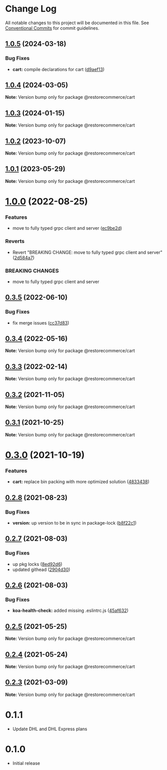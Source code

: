 # Change Log

All notable changes to this project will be documented in this file.
See [Conventional Commits](https://conventionalcommits.org) for commit guidelines.

## [1.0.5](https://github.com/restorecommerce/libs/compare/@restorecommerce/cart@1.0.4...@restorecommerce/cart@1.0.5) (2024-03-18)


### Bug Fixes

* **cart:** compile declarations for cart ([d9aef13](https://github.com/restorecommerce/libs/commit/d9aef13e7c14296aead00f30b144ac38735454f1))





## [1.0.4](https://github.com/restorecommerce/libs/compare/@restorecommerce/cart@1.0.3...@restorecommerce/cart@1.0.4) (2024-03-05)

**Note:** Version bump only for package @restorecommerce/cart





## [1.0.3](https://github.com/restorecommerce/libs/compare/@restorecommerce/cart@1.0.2...@restorecommerce/cart@1.0.3) (2024-01-15)

**Note:** Version bump only for package @restorecommerce/cart





## [1.0.2](https://github.com/restorecommerce/libs/compare/@restorecommerce/cart@1.0.1...@restorecommerce/cart@1.0.2) (2023-10-07)

**Note:** Version bump only for package @restorecommerce/cart





## [1.0.1](https://github.com/restorecommerce/libs/compare/@restorecommerce/cart@1.0.0...@restorecommerce/cart@1.0.1) (2023-05-29)

**Note:** Version bump only for package @restorecommerce/cart





# [1.0.0](https://github.com/restorecommerce/libs/compare/@restorecommerce/cart@0.3.5...@restorecommerce/cart@1.0.0) (2022-08-25)


### Features

* move to fully typed grpc client and server ([ec9be2d](https://github.com/restorecommerce/libs/commit/ec9be2daff0823e9ba440a2845b7b1a7f2d74b50))


### Reverts

* Revert "BREAKING CHANGE: move to fully typed grpc client and server" ([2d584a7](https://github.com/restorecommerce/libs/commit/2d584a709632ae608f595a2c836deabd34f671d9))


### BREAKING CHANGES

* move to fully typed grpc client and server





## [0.3.5](https://github.com/restorecommerce/libs/compare/@restorecommerce/cart@0.3.4...@restorecommerce/cart@0.3.5) (2022-06-10)


### Bug Fixes

* fix merge issues ([cc37d83](https://github.com/restorecommerce/libs/commit/cc37d8356df3b494af8c6af9e39304a49073301c))





## [0.3.4](https://github.com/restorecommerce/libs/compare/@restorecommerce/cart@0.3.3...@restorecommerce/cart@0.3.4) (2022-05-16)

**Note:** Version bump only for package @restorecommerce/cart





## [0.3.3](https://github.com/restorecommerce/libs/compare/@restorecommerce/cart@0.3.2...@restorecommerce/cart@0.3.3) (2022-02-14)

**Note:** Version bump only for package @restorecommerce/cart





## [0.3.2](https://github.com/restorecommerce/libs/compare/@restorecommerce/cart@0.3.1...@restorecommerce/cart@0.3.2) (2021-11-05)

**Note:** Version bump only for package @restorecommerce/cart





## [0.3.1](https://github.com/restorecommerce/libs/compare/@restorecommerce/cart@0.3.0...@restorecommerce/cart@0.3.1) (2021-10-25)

**Note:** Version bump only for package @restorecommerce/cart





# [0.3.0](https://github.com/restorecommerce/libs/compare/@restorecommerce/cart@0.2.8...@restorecommerce/cart@0.3.0) (2021-10-19)


### Features

* **cart:** replace bin packing with more optimized solution ([4833438](https://github.com/restorecommerce/libs/commit/4833438da8d61a2222c81fcc51f3a6cb908833ea))





## [0.2.8](https://github.com/restorecommerce/libs/compare/@restorecommerce/cart@0.2.7...@restorecommerce/cart@0.2.8) (2021-08-23)


### Bug Fixes

* **version:** up version to be in sync in package-lock ([b8f22c1](https://github.com/restorecommerce/libs/commit/b8f22c1268ee2af4beff7d88bda30f197896e3d2))





## [0.2.7](https://github.com/restorecommerce/libs/compare/@restorecommerce/cart@0.2.6...@restorecommerce/cart@0.2.7) (2021-08-03)


### Bug Fixes

* up pkg locks ([8ed92d6](https://github.com/restorecommerce/libs/commit/8ed92d613b9a095e4b5066056ac566e5dbcf1472))
* updated githead ([2904d30](https://github.com/restorecommerce/libs/commit/2904d30e5773dc8a87c01a08ff6481f99d692354))





## [0.2.6](https://github.com/restorecommerce/libs/compare/@restorecommerce/cart@0.2.5...@restorecommerce/cart@0.2.6) (2021-08-03)


### Bug Fixes

* **koa-health-check:** added missing .eslintrc.js ([45af632](https://github.com/restorecommerce/libs/commit/45af632955d2dd448e7a27f4e8c4b971412cd004))





## [0.2.5](https://github.com/restorecommerce/cart/compare/@restorecommerce/cart@0.2.4...@restorecommerce/cart@0.2.5) (2021-05-25)

**Note:** Version bump only for package @restorecommerce/cart





## [0.2.4](https://github.com/restorecommerce/cart/compare/@restorecommerce/cart@0.2.3...@restorecommerce/cart@0.2.4) (2021-05-24)

**Note:** Version bump only for package @restorecommerce/cart





## [0.2.3](https://github.com/restorecommerce/cart/compare/@restorecommerce/cart@0.2.2...@restorecommerce/cart@0.2.3) (2021-03-09)

**Note:** Version bump only for package @restorecommerce/cart





# 0.1.1

- Update DHL and DHL Express plans

# 0.1.0

- Initial release
